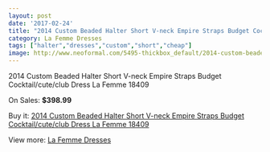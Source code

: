 ```yaml
---
layout: post
date: '2017-02-24'
title: "2014 Custom Beaded Halter Short V-neck Empire Straps Budget Cocktail/cute/club Dress La Femme 18409"
category: La Femme Dresses
tags: ["halter","dresses","custom","short","cheap"]
image: http://www.neoformal.com/5495-thickbox_default/2014-custom-beaded-halter-short-v-neck-empire-straps-budget-cocktail-cute-club-dress-la-femme-18409.jpg
---
```

2014 Custom Beaded Halter Short V-neck Empire Straps Budget Cocktail/cute/club Dress La Femme 18409

On Sales: **$398.99**
<a href="https://www.neoformal.com/en/la-femme-dresses/2005-2014-custom-beaded-halter-short-v-neck-empire-straps-budget-cocktail-cute-club-dress-la-femme-18409.html"><amp-img layout="responsive" width="600" height="600" src="//www.neoformal.com/5495-thickbox_default/2014-custom-beaded-halter-short-v-neck-empire-straps-budget-cocktail-cute-club-dress-la-femme-18409.jpg" alt="2014 Custom Beaded Halter Short V-neck Empire Straps Budget Cocktail/cute/club Dress La Femme 18409 0" /></a>
<a href="https://www.neoformal.com/en/la-femme-dresses/2005-2014-custom-beaded-halter-short-v-neck-empire-straps-budget-cocktail-cute-club-dress-la-femme-18409.html"><amp-img layout="responsive" width="600" height="600" src="//www.neoformal.com/5496-thickbox_default/2014-custom-beaded-halter-short-v-neck-empire-straps-budget-cocktail-cute-club-dress-la-femme-18409.jpg" alt="2014 Custom Beaded Halter Short V-neck Empire Straps Budget Cocktail/cute/club Dress La Femme 18409 1" /></a>

Buy it: [2014 Custom Beaded Halter Short V-neck Empire Straps Budget Cocktail/cute/club Dress La Femme 18409](https://www.neoformal.com/en/la-femme-dresses/2005-2014-custom-beaded-halter-short-v-neck-empire-straps-budget-cocktail-cute-club-dress-la-femme-18409.html "2014 Custom Beaded Halter Short V-neck Empire Straps Budget Cocktail/cute/club Dress La Femme 18409")

View more: [La Femme Dresses](https://www.neoformal.com/en/16-la-femme-dresses "La Femme Dresses")